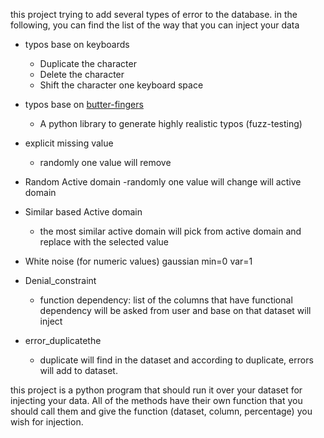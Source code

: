 this project trying to add several types of error to the database.
in the following, you can find the list of the way that you can inject your data

- typos base on keyboards
    - Duplicate the character
    - Delete the character
    - Shift the character one keyboard space

- typos base on [butter-fingers](https://github.com/Decagon/butter-fingers)
    - A python library to generate highly realistic typos (fuzz-testing)
- explicit missing value
   - randomly one value will remove
- Random Active domain
  -randomly one value will change will active domain
- Similar based Active domain
    - the most similar active domain will pick from active domain and replace with the selected value 
- White noise (for numeric values) gaussian min=0 var=1  
- Denial_constraint
   - function dependency: list of the columns that have functional dependency will be asked from user and base on that dataset will inject 
- error_duplicatethe
    - duplicate will find in the dataset and according to duplicate, errors will add to dataset.


this project is a python program that should run it over your dataset for injecting your data.
All of the methods have their own function that you should call them and give the function (dataset, column, percentage) you wish for injection.
